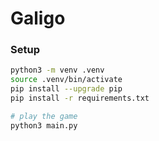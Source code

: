 # Galigo

### Setup

```sh
python3 -m venv .venv
source .venv/bin/activate
pip install --upgrade pip
pip install -r requirements.txt

# play the game
python3 main.py
```